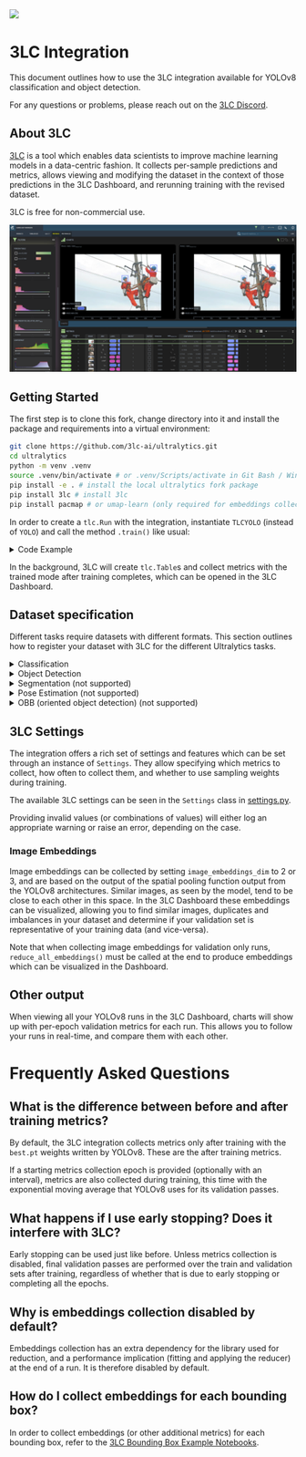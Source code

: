 <img src="https://3lc.ai/wp-content/uploads/2023/09/3LC-Logo_Footer.svg">

# 3LC Integration

This document outlines how to use the 3LC integration available for YOLOv8 classification and object detection.

For any questions or problems, please reach out on the [3LC Discord](https://discord.com/channels/1236027984150794290/1236118620002586655).

## About 3LC

[3LC](https://3lc.ai) is a tool which enables data scientists to improve machine learning models in a data-centric fashion. It collects per-sample predictions and metrics, allows viewing and modifying the dataset in the context of those predictions in the 3LC Dashboard, and rerunning training with the revised dataset.

3LC is free for non-commercial use.

![3LC Dashboard Overview](_static/dashboard.png)

## Getting Started

The first step is to clone this fork, change directory into it and install the package and requirements into a virtual environment:
```bash
git clone https://github.com/3lc-ai/ultralytics.git
cd ultralytics
python -m venv .venv
source .venv/bin/activate # or .venv/Scripts/activate in Git Bash / Windows
pip install -e . # install the local ultralytics fork package
pip install 3lc # install 3lc
pip install pacmap # or umap-learn (only required for embeddings collection)
```

In order to create a `tlc.Run` with the integration, instantiate `TLCYOLO` (instead of `YOLO`) and call the method `.train()` like usual:
<details>
<summary>Code Example</summary>
The following code example shows basic usage of the 3LC integration. The `Settings` object can be used to specify 3LC specific settings. For more details, see the
customization section.

```python
from ultralytics.utils.tlc import Settings, TLCYOLO

# Set 3LC specific settings
settings = Settings(
    project_name="my_yolo_project",
    run_name="my_yolo_run",
    run_description="my_yolo_run_description",
)

# Initialize and run training
model = TLCYOLO("yolov8n.pt") # Or e.g. "yolov8n-cls.pt" for classification
model.train(data="coco128.yaml", settings=settings) # See the section 'Dataset Specification' for how to specify which data to use
```
</details>

In the background, 3LC will create `tlc.Table`s and collect metrics with the trained mode after training completes, which can be opened in the 3LC Dashboard.

## Dataset specification
Different tasks require datasets with different formats. This section outlines how to register your dataset with 3LC for the different Ultralytics tasks.

<details>
<summary>Classification</summary>
For image classification, there are two ways to specify which data to use during training and metrics collection.

1. Using the argument `data` like usual when calling `model.train(data=path/to/dataset)`. See the [Ultralytics Documentation](https://docs.ultralytics.com/datasets/classify/). This will create `tlc.Table`s for each split, with the dataset name set to the last part of the dataset path. On rerunning the same command, the same `Table`s will be used. If new revisions have been created for these `Table`s in the 3LC Dashboard, the latest versions will be used instead. This way of specifying the data is useful when you are using the 3LC integration for the first time.

1. Using the argument `tables` when calling `model.train(tables={"train": my_train_table, "val": my_val_table})`. Here `my_train_table` and `my_val_table` need to be instances of `tlc.Table` or paths to tables in the form of a `tlc.Url`, `pathlib.Path` or `str`. In this case the provided `tlc.Table`s will be used as provided. This way of specifying the data is useful when you would like to use specific versions of your data (i.e. not necessarily 'latest'), or if you have created your own `tlc.Table`s and would like to use them instead.

If your `tlc.Table`s have custom column names for your image and label columns, you can provide these as additional arguments `image_column_name` and `label_column_name`. The defaults are `Image` and `Label`.
</details>

<details>
<summary>Object Detection</summary>
For object detection, there are three ways to specify which data to use during training and metrics collection.

1. Using the argument `data` like usual when calling `model.train(data=path/to/dataset.yaml)`. See the [Ultralytics Documentation](https://docs.ultralytics.com/datasets/detect/). This will create `tlc.Table`s for each split. On rerunning the same command, the same `Table`s will be used. If new revisions have been created for these `Table`s in the 3LC Dashboard, the latest versions will be used instead. This way of specifying the data is useful when you are using the 3LC integration for the first time.

1. Using the argument `data` like usual, but providing the path to a 3LC Dataset YAML file. The way to specify this is by adding a prefix `3LC://` to the path. ..

1. Using the argument `tables` when calling `model.train(tables={"train": my_train_table, "val": my_val_table})`. ...

</details>

<details>
<summary>Segmentation (not supported)</summary>
The 3LC integration does not yet support the Segmentation task. Stay tuned on [Discord](https://discord.com/channels/1236027984150794290/1236118620002586655) to learn when support is added!
</details>

<details>
<summary>Pose Estimation (not supported)</summary>
The 3LC integration does not yet support the Pose Estimation task. Stay tuned on [Discord](https://discord.com/channels/1236027984150794290/1236118620002586655) to learn when support is added!
</details>

<details>
<summary>OBB (oriented object detection) (not supported)</summary>
The 3LC integration does not yet support the Oriented Object Detection task. Stay tuned on [Discord](https://discord.com/channels/1236027984150794290/1236118620002586655) to learn when support is added!
</details>

## 3LC Settings

The integration offers a rich set of settings and features which can be set through an instance of `Settings`. They allow specifying which metrics to collect, how often to collect them, and whether to use sampling weights during training.

The available 3LC settings can be seen in the `Settings` class in [settings.py](detect/settings.py).

Providing invalid values (or combinations of values) will either log an appropriate warning or raise an error, depending on the case.

### Image Embeddings

Image embeddings can be collected by setting `image_embeddings_dim` to 2 or 3, and are based on the output of the spatial pooling function output from the YOLOv8 architectures. Similar images, as seen by the model, tend to be close to each other in this space. In the 3LC Dashboard these embeddings can be visualized, allowing you to find similar images, duplicates and imbalances in your dataset and determine if your validation set is representative of your training data (and vice-versa).

Note that when collecting image embeddings for validation only runs, `reduce_all_embeddings()` must be called at the end to produce embeddings which can be visualized in the Dashboard.

## Other output

When viewing all your YOLOv8 runs in the 3LC Dashboard, charts will show up with per-epoch validation metrics for each run. This allows you to follow your runs in real-time, and compare them with each other.

# Frequently Asked Questions

## What is the difference between before and after training metrics?

By default, the 3LC integration collects metrics only after training with the `best.pt` weights written by YOLOv8. These are the after training metrics.

If a starting metrics collection epoch is provided (optionally with an interval), metrics are also collected during training, this time with the exponential moving average that YOLOv8 uses for its validation passes.

## What happens if I use early stopping? Does it interfere with 3LC?

Early stopping can be used just like before. Unless metrics collection is disabled, final validation passes are performed over the train and validation sets after training, regardless of whether that is due to early stopping or completing all the epochs.

## Why is embeddings collection disabled by default?

Embeddings collection has an extra dependency for the library used for reduction, and a performance implication (fitting and applying the reducer) at the end of a run. It is therefore disabled by default.

## How do I collect embeddings for each bounding box?

In order to collect embeddings (or other additional metrics) for each bounding box, refer to the [3LC Bounding Box Example Notebooks](https://docs.3lc.ai/3lc/latest/public-notebooks/add-bb-embeddings.html).
